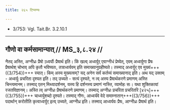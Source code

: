 ```yaml
---
title: २६५ टिप्पण्यः

---
```

- 3/753: Vgl. Tait.Br. 3.2.10.1

____________________________________________


## गौणो वा कर्मसामान्यात् // MS_३,८.२४ //

नैतद् अस्ति, अग्नीध्रः प्रैषो ऽध्वर्योः प्रैषार्थ इति। किं खल्व् अध्वर्युर् एवाग्नीधं प्रेष्येत्, एवम् अध्वर्युणा प्रैषः प्रैषार्थश् चोभाव् अपि कृतौ भविष्यतः, तत्राध्वर्यवम् इति समाख्यानुग्रहीष्यते। तस्माद् अध्वर्युर् एव मुख्यं+++({3/754})+++ स्यात्। किम् अस्य मुख्यत्वम्? यद् अनेन सर्वं कर्तव्यं समाख्यानाद् इति। अथ यद् उक्तम् - अध्वर्युः प्रचरिता दृश्यत इति। तद् उच्यते - सत्यं दृश्यते, न त्व् अस्य प्रैषार्थकरणे प्रमाणम् अस्ति चिन्त्यमानम्। तस्माद् एतन् मिथ्यादर्शनम्, यस्य हि दर्शनस्य प्रमाणं नास्ति, व्यामोहः सः। यथा शुक्तिकायां रजतविज्ञानम्। अस्ति त्व् अग्नीध्रः प्रैषार्थकरणे प्रमाणम्। तस्माद् अग्नीध्रः प्रचरिता प्रचरितरि [४२५]+++({3/755})+++ चाध्वर्युशब्दो दृश्यते। तस्माद् गौणः, आध्वर्यवे वेदे समाम्नातान्+++({3/756})+++ पदार्थान् करोतीति कृत्वाध्वर्युर् इत्य् उच्यते, आग्नीध्र इति। तस्माद् आध्वर्यवः प्रैषः, आग्नीध्रः प्रैषार्थ इति।
